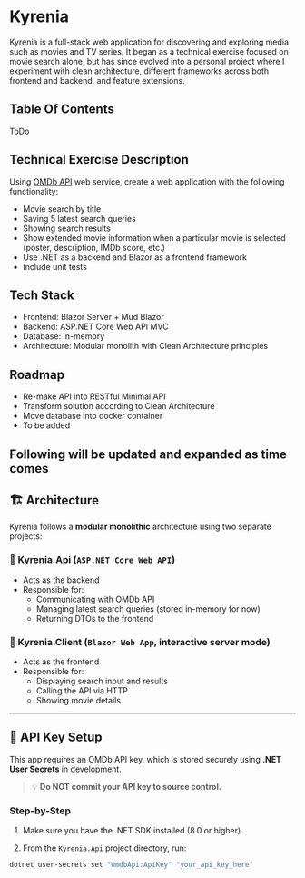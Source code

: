 # Kyrenia

Kyrenia is a full-stack web application for discovering and exploring media such as movies and TV series.
It began as a technical exercise focused on movie search alone, but has since evolved into a personal project where I experiment with clean architecture, different frameworks across both frontend and backend, and feature extensions.

## Table Of Contents

ToDo

## Technical Exercise Description

Using [OMDb API](http://www.omdbapi.com) web service, create a web application with the following functionality:
- Movie search by title
- Saving 5 latest search queries
- Showing search results
- Show extended movie information when a particular movie is selected (poster, description, IMDb score, etc.)
- Use .NET as a backend and Blazor as a frontend framework
- Include unit tests

## Tech Stack

- Frontend: Blazor Server + Mud Blazor
- Backend: ASP.NET Core Web API MVC
- Database: In-memory
- Architecture: Modular monolith with Clean Architecture principles

## Roadmap

- Re-make API into RESTful Minimal API
- Transform solution according to Clean Architecture
- Move database into docker container
- To be added

## Following will be updated and expanded as time comes

## 🏗️ Architecture

Kyrenia follows a **modular monolithic** architecture using two separate projects:

### 🔹 Kyrenia.Api (`ASP.NET Core Web API`)
- Acts as the backend
- Responsible for:
  - Communicating with OMDb API
  - Managing latest search queries (stored in-memory for now)
  - Returning DTOs to the frontend

### 🔹 Kyrenia.Client (`Blazor Web App`, interactive server mode)
- Acts as the frontend
- Responsible for:
  - Displaying search input and results
  - Calling the API via HTTP
  - Showing movie details

---

## 🔐 API Key Setup

This app requires an OMDb API key, which is stored securely using **.NET User Secrets** in development.

> 💡 **Do NOT commit your API key to source control.**

### Step-by-Step

1. Make sure you have the .NET SDK installed (8.0 or higher).

2. From the `Kyrenia.Api` project directory, run:

```bash
dotnet user-secrets set "OmdbApi:ApiKey" "your_api_key_here"
